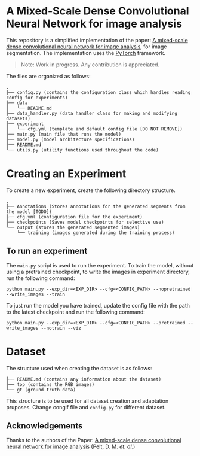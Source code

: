 # A Mixed-Scale Dense Convolutional Neural Network for image analysis

This repository is a simplified implementation of the paper: [A mixed-scale dense convolutional neural network for image analysis](http://www.pnas.org/content/early/2017/12/21/1715832114), for image segmentation. The implementation uses the [PyTorch](https://pytorch.org) framework.

> Note: Work in progress. Any contribution is appreciated.


The files are organized as follows:

```
.
├── config.py (contains the configuration class which handles reading config for experiments)
├── data
│   └── README.md
├── data_handler.py (data handler class for making and modifying datasets)
├── experiment
│   └── cfg.yml (template and default config file [DO NOT REMOVE])
├── main.py (main file that runs the model)
├── model.py (model architecture specifications)
├── README.md
└── utils.py (utility functions used throughout the code)

```

# Creating an Experiment

To create a new experiment, create the following directory structure.

```
.
├── Annotations (Stores annotations for the generated segments from the model [TODO])
├── cfg.yml (configuration file for the experiment)
├── checkpoints (Saves model checkpoints for selective use)
└── output (stores the generated segmented images)
    └── training (images generated during the training process)
```

## To run an experiment

The `main.py` script is used to run the experiment. To train the model, without using a pretrained checkpoint, to write the images in experiment directory, run the following command:

```
python main.py --exp_dir=<EXP_DIR> --cfg=<CONFIG_PATH> --nopretrained --write_images --train
```

To just run the model you have trained, update the config file with the path to the latest checkpoint and run the following command:

```
python main.py --exp_dir=<EXP_DIR> --cfg=<CONFIG_PATH> --pretrained --write_images --notrain --viz
```

# Dataset

The structure used when creating the dataset is as follows:

```.
├── README.md (contains any information about the dataset)
├── top (contains the RGB images)
└── gt (ground truth data)
```
This structure is to be used for all dataset creation and adaptation pruposes. Change congif file and `config.py` for different dataset.



## Acknowledgements

Thanks to the authors of the Paper: [A mixed-scale dense convolutional neural network for image analysis](http://www.pnas.org/content/early/2017/12/21/1715832114) (Pelt, D. M. *et. al.*)